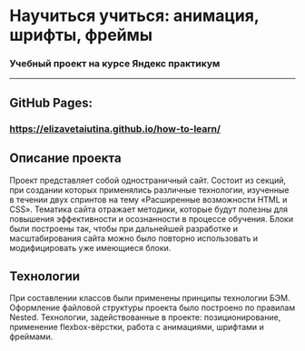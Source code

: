 # Научиться учиться: анимация, шрифты, фреймы 

### Учебный проект на курсе Яндекс практикум

---
## GitHub Pages:

### https://elizavetaiutina.github.io/how-to-learn/

## Описание проекта

Проект представляет собой одностраничный сайт. Состоит из секций, при создании которых применялись различные технологии, изученные в течении двух спринтов на тему «Расширенные возможности HTML и CSS».
Тематика сайта отражает методики, которые будут полезны для повышения эффективности и осознанности в процессе обучения.
Блоки были построены так, чтобы при дальнейшей разработке и масштабирования сайта можно было повторно использовать и модифицировать уже имеющиеся блоки.

## Технологии

При составлении классов были применены принципы технологии БЭМ. Оформление файловой структуры проекта было построено по правилам Nested.
Технологии, задействованные в проекте: позиционирование, применение flexbox-вёрстки, работа с анимациями, шрифтами и фреймами.
